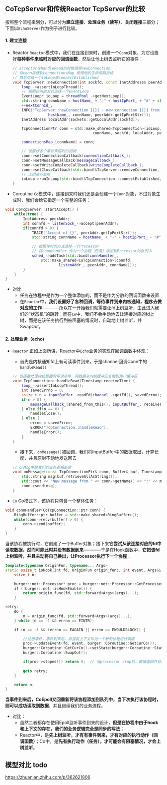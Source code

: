 
## CoTcpServer和传统Reactor TcpServer的比较
按照整个流程来划分，可以分为**建立连接**、**处理业务（读写）**、**关闭连接**三部分；下面以`EchoServer`作为例子进行比较。

#### 1. 建立连接

* Reactor
    `Reactor`模式中，我们在连接到来时，创建一个`Conn`对象，为它设置好**每种事件来临时对应的回调函数**，然后让他上树去监听它的事件：
    ```cpp
    // acceptor在handleRead的时候调用newConnection
    // 将conn存储到connectionsMap_使得他的生命周期持续
    // 然后交给一个ioLoop去connectEstablished
    void TcpServer::newConnection(int sockfd, const InetAddress& peerAddr) {
        loop_->assertInLoopThread();
        // 按照轮叫的方式选择一个EventLoop
        EventLoop* ioLoop = threadPool_->getNextLoop();
        std::string connName = hostName_ + "-" + hostIpPort_ + "#" + std::to_string(nextConnId_);
        ++nextConnId_;
        INFO("TcpServer::newConnection [{}] - new connection [{}] from {} ", 
                    hostName_, connName, peerAddr.getIpPortStr());
        InetAddress localAddr(sockets::getLocalAddr(sockfd));

        TcpConnectionPtr conn = std::make_shared<TcpConnection>(ioLoop, 
                                        connName, sockfd, localAddr, peerAddr);

        connectionsMap_[connName] = conn;

        // 设置好各个事件来临时的回调
        conn->setConnectionCallback(connectionCallback_);
        conn->setMessageCallback(messageCallback_);
        conn->setWriteCompleteCallback(writeCompleteCallback_);
        conn->setCloseCallback(std::bind(&TcpServer::removeConnection, this, std::placeholders::_1));
        // 上树进行监听
        ioLoop->runInLoop(std::bind(&TcpConnection::connectEstablished, conn)); 
    }
    ```

* Coroutine
`Co`模式中，连接到来时我们还是会创建一个`Conn`对象，不过对象生成时，我们会给它指定一个完整的任务：
```cpp
void CoTcpServer::startAccept() {
    while(true) {
        InetAddress peerAddr;
        int connfd = listenSock_->accept(peerAddr);
        if(connfd > 0) {
            TRACE("Accept of {}", peerAddr.getIpPortStr());
            std::string connName = hostName_ + "-" + hostIpPort_ + "#" + std::to_string(nextConnId_++);

            // 按照轮叫的方式选择一个Processor
            // 将connHandler_作为一个协程（任务）添加到Processor的队列中
            sched_->addTask(std::bind(connHandler_, 
                std::make_shared<CoTcpConnection>(connfd, 
                        listenAddr_, peerAddr, connName)));
        } 
    }
}
```

* 对比
  * 任务在协程中是作为一个整体添加的，而不是作为分散的回调函数来设置
  * 在```Reactor```中，**我们设置好了各种回调，等待事件到来内核通知，程序去做对应的工作**————所以在一开始我们就需要让fd上树监听，由此进入我们的“状态机”的跳转；而在```Co```中，我们不会手动地去让连接对应的fd上树，而是在该任务执行到被阻塞的情况时，自动地上树监听，并SwapOut。

#### 2. 处理业务（echo)
* ```Reactor``` 
正如上面所讲，Reactor中`Echo`业务的实现在回调函数中体现：

    * 首先是内核通知fd上有可读事件到来，于是channel回调Conn中的```handleRead()```

    ```cpp
    // 该函数处理内核层面的可读事件，将数据从内核缓冲区复制到用户缓冲区
    void TcpConnection::handleRead(Timestamp receiveTime) {
        loop_->assertInLoopThread();
        int savedErrno = 0;
        ssize_t n = inputBuffer_.readFd(channel_->getFd(), savedErrno);
        if(n > 0) {
            messageCallback_(shared_from_this(), inputBuffer_, receiveTime);
        } else if(n == 0) {
            handleClose();
        } else {
            errno = savedErrno;
            ERROR("TcpConnection::handleRead");
            handleError();
        }
    }
    ```
    * 接下来，```onMessage()```被回调，我们将InputBuffer中的数据取出，计算长度，并且原封不动地发送回去

    ```cpp
    // onMsg中是我们的业务逻辑处理
    void onMessage(const TcpConnectionPtr& conn, Buffer& buf, Timestamp receiveTime) {    
        std::string msg(buf.retrieveAllAsString());
        std::cout << "New message from " << conn->getName() << ":" << msg << std::endl;
        conn->send(msg);
    }   
    ```
* `Co`
Co模式下，该协程只包含一个整体任务：
```cpp
void connHandler(CoTcpConnection::ptr conn) {
    RingBuffer::ptr buffer = std::make_shared<RingBuffer>();
    while(conn->recv(buffer) > 0) {
        conn->send(buffer);
    }
}
```
当该协程被执行时，它创建了一个Buffer对象；接下来**它尝试从该连接对应的fd中读取数据，然而可能此时并没有数据到来**————于是在Hook函数中，**它把该fd上树监听，并且主动将自己换出，让Processor执行下一个协程**：
```cpp
template<typename OriginFun, typename... Args>
static ssize_t ioHook(int fd, OriginFun origin_func, int event, Args&&... args) {
	ssize_t n;

	burger::net::Processor* proc = burger::net::Processor::GetProcesserOfThisThread();
	if (!burger::net::isHookEnable()) {
		return origin_func(fd, std::forward<Args>(args)...);
	}

retry:
	do {
		n = origin_func(fd, std::forward<Args>(args)...);
	} while (n == -1 && errno == EINTR);

	if (n == -1 && (errno == EAGAIN || errno == EWOULDBLOCK)) {

		//注册事件，事件到来后，将当前上下文作为一个新的协程进行调度
		proc->updateEvent(fd, event, burger::Coroutine::GetCurCo());
		burger::Coroutine::GetCurCo()->setState(burger::Coroutine::State::HOLD);
		burger::Coroutine::SwapOut();

		if(proc->stoped()) return 8;  // 当processor stop后，直接返回并且没有while，优雅走完函数并析构
		
		goto retry;
	}

	return n;
}
```
**当事件到来后，CoEpoll又回重新将该协程添加到队列中，当下次执行该协程时，则可以成功读取到数据**，并且继续我们的业务流程。

* 对比：
    * 虽然二者都存在使用Epoll监听事件到来的设计，**但是在协程中由于hook和上下文的存在，我们的业务逻辑完全是同步的写法**；
    * Reactor中，是**先上树监听，才有有事件到来，才有对应的执行动作（回调函数）**；Co中，是**先有执行动作（任务），才可能会有阻塞情况，才会上树监听**。

## 模型对比 todo

https://zhuanlan.zhihu.com/p/362621806